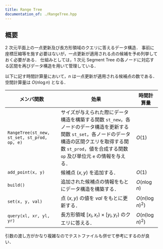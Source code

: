 ```yaml
---
title: Range Tree
documentation_of: ./RangeTree.hpp
---
```


## 概要
2 次元平面上の一点更新及び長方形領域のクエリに答えるデータ構造．
事前に座標圧縮等を施す必要はないが，一点更新が適用される点の候補を予め列挙しておく必要がある．
仕組みとしては，1 次元 Segment Tree の各ノードに対応する区間を再びデータ構造を用いて管理している．

以下に記す時間計算量において，$n$ は一点更新が適用される候補点の数である．空間計算量は $O(n \log n)$ となる．

| メンバ関数                                  | 効果                                                                                                                                                                                                                  | 時間計算量       |
| ------------------------------------------- | --------------------------------------------------------------------------------------------------------------------------------------------------------------------------------------------------------------------- | ---------------- |
| `RangeTree(st_new, st_set, st_prod, op, e)` | サイズが与えられた際にデータ構造を構築する関数 `st_new`，各ノードのデータ構造を更新する関数 `st_set`，各ノードのデータ構造の区間クエリを取得する関数 `st_prod`，値を合成する関数 `op` 及び単位元 `e` の情報を与える． | $O(1)$           |
| `add_point(x, y)`                           | 候補点 $(x, y)$ を追加する．                                                                                                                                                                                          | $O(1)$           |
| `build()`                                   | 追加された候補点の情報をもとにデータ構造を構築する．                                                                                                                                                                  | $O(n \log n)$    |
| `set(x, y, val)`                            | 点 $(x, y)$ の値を $val$ をもとに更新する．                                                                                                                                                                           | $O(n(\log n)^2)$ |
| `query(xl, xr, yl, yr)`                     | 長方形領域 $[x_l, x_r) \times [y_l, y_r)$ のクエリに答える．                                                                                                                                                          | $O(n(\log n)^2)$ |

引数の渡し方がかなり複雑なのでテストファイルも併せて参考にするのが良い．
